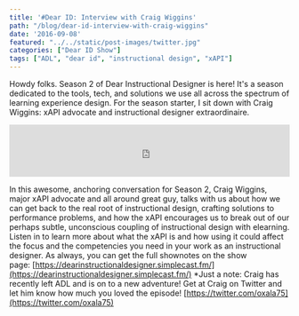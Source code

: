```yaml
---
title: '#Dear ID: Interview with Craig Wiggins'
path: "/blog/dear-id-interview-with-craig-wiggins"
date: '2016-09-08'
featured: "../../static/post-images/twitter.jpg"
categories: ["Dear ID Show"]
tags: ["ADL", "dear id", "instructional design", "xAPI"]
---
```


Howdy folks. Season 2 of Dear Instructional Designer is here! It's a season dedicated to the tools, tech, and solutions we use all across the spectrum of learning experience design. For the season starter, I sit down with Craig Wiggins: xAPI advocate and instructional designer extraordinaire. 

<iframe src="https://simplecast.com/e/44898?style=medium-light" width="100%" height="94px" frameborder="0" scrolling="no" seamless=""></iframe>

In this awesome, anchoring conversation for Season 2, Craig Wiggins, major xAPI advocate and all around great guy, talks with us about how we can get back to the real root of instructional design, crafting solutions to performance problems, and how the xAPI encourages us to break out of our perhaps subtle, unconscious coupling of instructional design with elearning. Listen in to learn more about what the xAPI is and how using it could affect the focus and the competencies you need in your work as an instructional designer. As always, you can get the full shownotes on the show page: [https://dearinstructionaldesigner.simplecast.fm/](https://dearinstructionaldesigner.simplecast.fm/) *Just a note: Craig has recently left ADL and is on to a new adventure! Get at Craig on Twitter and let him know how much you loved the episode! [https://twitter.com/oxala75](https://twitter.com/oxala75)
